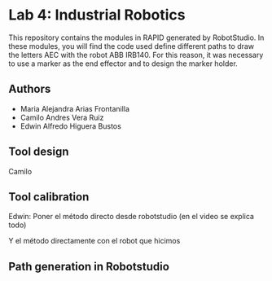 # Lab 4: Industrial Robotics

This repository contains the modules in RAPID generated by RobotStudio. In these modules, you will find the code used define different paths to draw the letters AEC with the robot ABB IRB140. For this reason, it was necessary to use a marker as the end effector and to design the marker holder.


## Authors

* Maria Alejandra Arias Frontanilla
* Camilo Andres Vera Ruiz
* Edwin Alfredo Higuera Bustos
  

## Tool design
Camilo

## Tool calibration
Edwin: Poner el método directo desde robotstudio (en el video se explica todo)

Y el método directamente con el robot que hicimos 

## Path generation in Robotstudio

